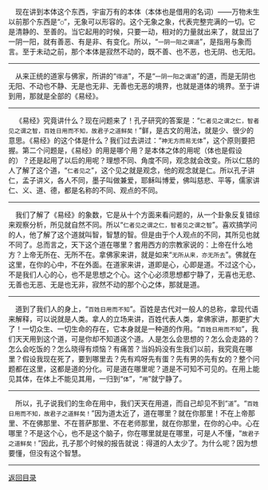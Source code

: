 &emsp;现在讲到本体这个东西，宇宙万有的本体（本体也是借用的名词）——万物未生以前那个东西是“``○``”，无象可以形容的。这个无象之象，代表完整完满的一切。它是清静的、至善的。当它起用的时候，只要一动，相对的力量就出来了，就显出了一阴一阳，就有善恶、有是非、有变化。所以，“``一阴一阳之谓道``”，是指用与象而言。至于未动之前，那个本体是寂然不动的，既不善、也不恶，也无阴、也无阳。
___
&emsp;从来正统的道家与佛家，所讲的“``得道``”，不是“``一阴一阳之谓道``”的道，而是无阴也无阳、不动也不静、无是也无非、无善也无恶的境界，也就是道体的境界。至于讲到用，那就是全部的《易经》。
___
&emsp;《易经》究竟讲什么？现在问题来了！孔子研究的答案是：“``仁者见之谓之仁，智者见之谓之智，百姓日用而不知，故君子之道鲜矣！``”鲜，是古文的用法，就是少、很少的意思。《易经》的这个体是什么？我们过去讲过：“``神无方而易无体``”，这个原则要把握。第二个问题是，《易经》的用是哪个用？是本体之体的用呢（体也是假设的）？还是起用了以后的用呢？理想不同、角度不同，观念就会改变。所以仁慈的人了解了这个道，“``仁者见之``”，这个见之就是观念，他的观念就是仁。所以孔子讲仁，孟子讲义，各人不同，墨子叫做兼爱，耶稣叫博爱，佛叫慈悲、平等，儒家讲仁、义、道、德，都是名称的不同、观点的不同。
___
&emsp;我们了解了《易经》的象数，它是从十个方面来看问题的，从一个卦象反复错综来观察分析，所见就自然不同。所以“``仁者见之谓之仁，智者见之谓之智``”。喜欢搞学问的人，他了解了这个道就叫智，智慧的智。但是由于个人观点的不同，其所见也就不同了。总而言之，天下这个道在哪里？套用西方的宗教家说的：上帝在什么地方？上帝无所在、无所不在。拿佛家来讲，就是如来“``无所从来，亦无所去``”。佛就在这里，在你的心中，不在外面。在道家来讲，道即是心，心即是道。不过这个心，不是我们人心的心，也不是思想之个心。这个心必须思想都宁静了，无喜也无悲、无善也无恶、无是也无非，寂然不动的那个心之体，那就是道。
___
&emsp;道到了我们人的身上，“``百姓日用而不知``”。百姓是古代对一般人的总称，拿现代语来解释，可以说就是人类。拿人的立场来讲，百姓代表人类，拿佛家讲，那更扩大了！一切众生、一切生命的存在，它本身就是一种道的作用。“``百姓日用而不知``”，我们天天用到这个道，可是你却不知道这个道。人是怎么会思想的？怎么会走路的？怎么会吃饭的？怎么晓得有烦恼？有痛苦？当妈妈没有生我们以前，我究竟在哪里？假设我现在死了，要到哪里去？先有鸡呀先有蛋？先有男的先有女的？整个问题都在这里，这都是道的分化。可是道在哪里呢？道是不可知不可见的。在用上能见其体，在体上不能见其用，一归到“``体``”，“``用``”就宁静了。
___
&emsp;所以，孔子说我们的生命在用中，我们天天在用道，而自己却见不到“``道``”。“``百姓日用而不知，故君子之道鲜矣！``”因为道太近了，道在哪里？就在你那里！不在上帝那里、不在佛那里、不在菩萨那里、不在老师那里，就在你那里，在你的心中。心在哪里？不是这个心，也不是这个脑子，你在哪里就是在哪里，可是人不懂，“``故君子之道鲜矣！``”因此，孔子那个时候的报告就说：得道的人太少了。为什么呢？因为想要懂，但没有这个智慧。
___
[返回目录](../../../master/README.md#目录)
